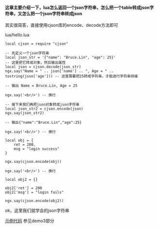 #### 这章主要介绍一下，lua怎么返回一个json字符串，怎么把一个table转成json字符串，又怎么把一个json字符串转成json

其实很简答，直接使用cjson库的encode、decode方法即可

lua/hello.lua
```
local cjson = require "cjson"

-- 先定义一个json字符串
local json_str = '{"name": "Bruce.Lin", "age": 25}'
-- 这里把它转成对象，然后输出属性
local json = cjson.decode(json_str)
ngx.say("Name = " .. json['name'] .. ", Age = " .. tostring(json['age'])) -- 这里需要把25转成字符串，才能进行字符串拼接

-- 输出 Name = Bruce.Lin, Age = 25

ngx.say('<br/>') -- 换行

-- 接下来我们再把json对象转成json字符串
local json_str2 = cjson.encode(json)
ngx.say(json_str2)

-- 输出{"name":"Bruce.Lin","age":25}

ngx.say('<br/>') -- 换行

local obj = {
	ret = 200,
	msg = "login success"
}

ngx.say(cjson.encode(obj))

ngx.say('<br/>') -- 换行

local obj2 = {}

obj2['ret'] = 200
obj2['msg'] = "login fails"

ngx.say(cjson.encode(obj2))

```

ok，这里我们就学会的json字符串

[示例代码](https://github.com/362228416/openresty-web-dev) 参见demo3部分